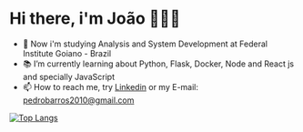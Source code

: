
# Hi there, i'm João 👋👨‍💻

<!--
**jhonpedro/jhonpedro** is a ✨ _special_ ✨ repository because its `README.md` (this file) appears on your GitHub profile.

Here are some ideas to get you started:

- 🔭 I’m currently working on ...

- 👯 I’m looking to collaborate on ...
- 💬 Ask me about ...
-->


- 🏫 Now i'm studying Analysis and System Development at Federal Institute Goiano - Brazil
- 📚 I’m currently learning about Python, Flask, Docker, Node and React js and specially JavaScript 
- 📫 How to reach me, try <a href="https://www.linkedin.com/in/jo%C3%A3o-pedro-barros-ferreira-91457a204/" target="_blank" >Linkedin</a> or my E-mail: pedrobarros2010@gmail.com

 [![Top Langs](https://github-readme-stats.vercel.app/api/top-langs/?username=jhonpedro&layout=compact&hide=EJS&langs_count=7)](https://github.com/anuraghazra/github-readme-stats)

